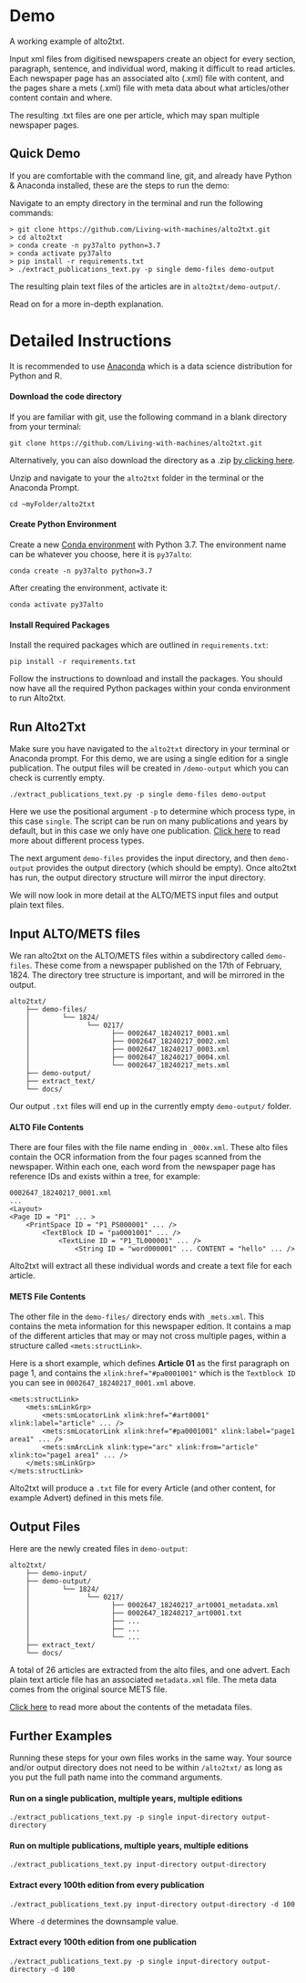 # Demo

A working example of alto2txt.

Input xml files from digitised newspapers create an object for every section, paragraph, sentence, and individual word, making it difficult to read articles. Each newspaper page has an associated alto (.xml) file with content, and the pages share a mets (.xml) file with meta data about what articles/other content contain and where.

The resulting .txt files are one per article, which may span multiple newspaper pages.

## Quick Demo

If you are comfortable with the command line, git, and already have Python & Anaconda installed, these are the steps to run the demo:

Navigate to an empty directory in the terminal and run the following commands:

```
> git clone https://github.com/Living-with-machines/alto2txt.git
> cd alto2txt
> conda create -n py37alto python=3.7
> conda activate py37alto
> pip install -r requirements.txt
> ./extract_publications_text.py -p single demo-files demo-output
```
The resulting plain text files of the articles are in `alto2txt/demo-output/`.

Read on for a more in-depth explanation.


# Detailed Instructions


It is recommended to use [Anaconda](https://docs.anaconda.com/anaconda/install/index.html) which is a data science distribution for Python and R.

#### Download the code directory

If you are familiar with git, use the following command in a blank directory from your terminal:

```
git clone https://github.com/Living-with-machines/alto2txt.git
```
Alternatively, you can also download the directory as a .zip [by clicking here](https://github.com/Living-with-machines/alto2txt/archive/refs/heads/master.zip).

Unzip and navigate to your the `alto2txt` folder in the terminal or the Anaconda Prompt.

```
cd ~myFolder/alto2txt
```

#### Create Python Environment

Create a new [Conda environment](https://docs.conda.io/projects/conda/en/latest/user-guide/tasks/manage-environments.html) with Python 3.7.  The environment name can be whatever you choose, here it is `py37alto`:

```
conda create -n py37alto python=3.7
```
After creating the environment, activate it:

```
conda activate py37alto
```
#### Install Required Packages


Install the required packages which are outlined in `requirements.txt`:

```
pip install -r requirements.txt
```
Follow the instructions to download and install the packages. You should now have all the required Python packages within your conda environment to run Alto2txt.



## Run Alto2Txt

Make sure you have navigated to the `alto2txt` directory in your terminal or Anaconda prompt. For this demo, we are using a single edition for a single publication. The output files will be created in `/demo-output` which you can check is currently empty.

```
./extract_publications_text.py -p single demo-files demo-output
```

Here we use the positional argument `-p` to determine which process type, in this case `single`. The script can be run on many publications and years by default, but in this case we only have one publication. [Click here](/#process-types) to read more about different process types.

The next argument `demo-files` provides the input directory, and then `demo-output` provides the output directory (which should be empty). Once alto2txt has run, the output directory structure will mirror the input directory. 

We will now look in more detail at the ALTO/METS input files and output plain text files.


## Input ALTO/METS files

We ran alto2txt on the ALTO/METS files within a subdirectory called `demo-files`. These come from a newspaper published on the 17th of February, 1824. The directory tree structure is important, and will be mirrored in the output.

```
alto2txt/
    ├── demo-files/
    │        └── 1824/
    │              └── 0217/
    │                    ├── 0002647_18240217_0001.xml
    │                    ├── 0002647_18240217_0002.xml
    │                    ├── 0002647_18240217_0003.xml
    │                    ├── 0002647_18240217_0004.xml
    │                    └── 0002647_18240217_mets.xml
    ├── demo-output/
    ├── extract_text/
    └── docs/
```
Our output `.txt` files will end up in the currently empty `demo-output/` folder.

#### ALTO File Contents

There are four files with the file name ending in `_000x.xml`. These alto files contain the OCR information from the four pages scanned from the newspaper. Within each one, each word from the newspaper page has reference IDs and exists within a tree, for example:

```
0002647_18240217_0001.xml
...
<Layout>
<Page ID = "P1" ... >
    <PrintSpace ID = "P1_PS000001" ... />
        <TextBlock ID = "pa0001001" ... />
            <TextLine ID = "P1_TL000001" ... />
                <String ID = "word000001" ... CONTENT = "hello" ... />
```

Alto2txt will extract all these individual words and create a text file for each article.

#### METS File Contents

The other file in the `demo-files/` directory ends with `_mets.xml`. This contains the meta information for this newspaper edition. It contains a map of the different articles that may or may not cross multiple pages, within a structure called `<mets:structLink>`.

Here is a short example, which defines **Article 01** as the first paragraph on page 1, and contains the `xlink:href="#pa0001001"` which is the `Textblock ID` you can see in `0002647_18240217_0001.xml` above.

```
<mets:structLink>
    <mets:smLinkGrp>
        <mets:smLocatorLink xlink:href="#art0001" xlink:label="article" ... />
        <mets:smLocatorLink xlink:href="#pa0001001" xlink:label="page1 area1" ... />
        <mets:smArcLink xlink:type="arc" xlink:from="article" xlink:to="page1 area1" ... />
    </mets:smLinkGrp>
</mets:structLink>
```
Alto2txt will produce a `.txt` file for every Article (and other content, for example Advert) defined in this mets file.


## Output Files

Here are the newly created files in `demo-output`:

```
alto2txt/
    ├── demo-input/
    ├── demo-output/
    │        └── 1824/
    │              └── 0217/
    │                    ├── 0002647_18240217_art0001_metadata.xml
    │                    ├── 0002647_18240217_art0001.txt
    │                    ├── ...
    │                    ├── ...
    │                    └── ...
    ├── extract_text/
    └── docs/
```
A total of 26 articles are extracted from the alto files, and one advert. Each plain text article file has an associated `metadata.xml` file. The meta data comes from the original source METS file.

[Click here](advanced.md) to read more about the contents of the metadata files.

## Further Examples

Running these steps for your own files works in the same way. Your source and/or output directory does not need to be within `/alto2txt/` as long as you put the full path name into the command arguments.


#### Run on a single publication, multiple years, multiple editions

```
./extract_publications_text.py -p single input-directory output-directory
```


#### Run on multiple publications, multiple years, multiple editions

```
./extract_publications_text.py input-directory output-directory
```

#### Extract every 100th edition from every publication

```
./extract_publications_text.py input-directory output-directory -d 100
```
Where `-d` determines the downsample value.

#### Extract every 100th edition from one publication

```
./extract_publications_text.py -p single input-directory output-directory -d 100
```
